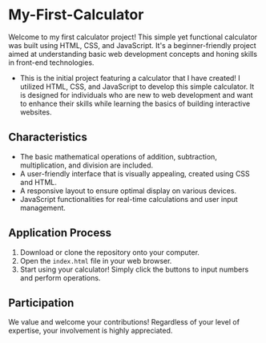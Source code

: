 # My-First-Calculator
Welcome to my first calculator project! This simple yet functional calculator was built using HTML, CSS, and JavaScript. It's a beginner-friendly project aimed at understanding basic web development concepts and honing skills in front-end technologies.

* This is the initial project featuring a calculator that I have created! I utilized HTML, CSS, and JavaScript to develop this simple calculator. It is designed for individuals who are new to web development and want to enhance their skills while learning the basics of building interactive websites.

## Characteristics

- The basic mathematical operations of addition, subtraction, multiplication, and division are included.
- A user-friendly interface that is visually appealing, created using CSS and HTML.
- A responsive layout to ensure optimal display on various devices.
- JavaScript functionalities for real-time calculations and user input management.

## Application Process

1. Download or clone the repository onto your computer.
2. Open the `index.html` file in your web browser.
3. Start using your calculator! Simply click the buttons to input numbers and perform operations.

## Participation

We value and welcome your contributions! Regardless of your level of expertise, your involvement is highly appreciated.



